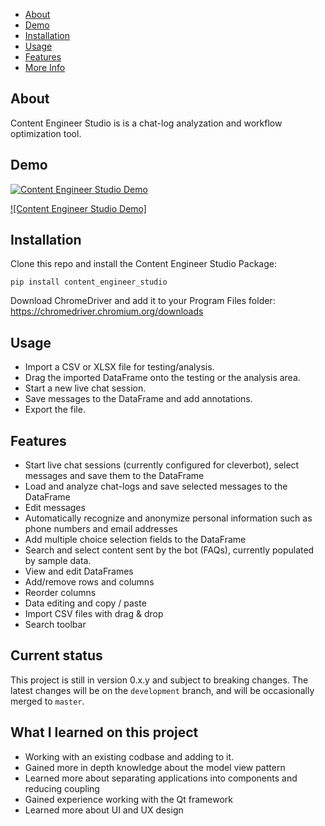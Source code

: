 - [About](#about)
- [Demo](#demo)
- [Installation](#installation)
- [Usage](#usage)
- [Features](#features)
- [More Info](#more-info)

## About

Content Engineer Studio is is a chat-log analyzation and workflow optimization tool.

## Demo

[![Content Engineer Studio Demo](https://i.imgur.com/p9Ap0UD.jpg)](https://www.youtube.com/watch?v=DKgMpt6OwGM "Content Engineer Studio Demo")

[![Content Engineer Studio Demo]](https://www.youtube.com/watch?v=DKgMpt6OwGM "Content Engineer Studio Demo")

## Installation

Clone this repo and install the Content Engineer Studio Package:

```shell
pip install content_engineer_studio
```

Download ChromeDriver and add it to your Program Files folder:
https://chromedriver.chromium.org/downloads

## Usage

- Import a CSV or XLSX file for testing/analysis.
- Drag the imported DataFrame onto the testing or the analysis area.
- Start a new live chat session.
- Save messages to the DataFrame and add annotations.
- Export the file.

## Features

- Start live chat sessions (currently configured for cleverbot), select messages and save them to the DataFrame
- Load and analyze chat-logs and save selected messages to the DataFrame
- Edit messages
- Automatically recognize and anonymize personal information such as phone numbers and email addresses
- Add multiple choice selection fields to the DataFrame
- Search and select content sent by the bot (FAQs), currently populated by sample data.
- View and edit DataFrames
- Add/remove rows and columns
- Reorder columns
- Data editing and copy / paste
- Import CSV files with drag & drop
- Search toolbar

## Current status

This project is still in version 0.x.y and subject to breaking changes. The latest changes will be on the `development` branch, and will be occasionally merged to `master`.

## What I learned on this project

- Working with an existing codbase and adding to it.
- Gained more in depth knowledge about the model view pattern
- Learned more about separating applications into components and reducing coupling
- Gained experience working with the Qt framework
- Learned more about UI and UX design